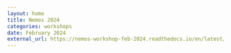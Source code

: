 ```yaml
---
layout: home
title: Nemos 2024
categories: workshops
date: February 2024
external_url: https://nemos-workshop-feb-2024.readthedocs.io/en/latest/
---
```

